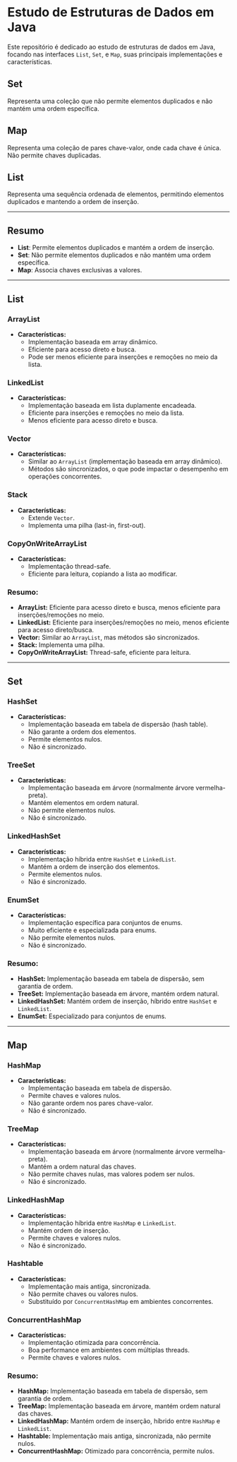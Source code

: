 # Estudo de Estruturas de Dados em Java

Este repositório é dedicado ao estudo de estruturas de dados em Java, focando nas interfaces `List`, `Set`, e `Map`, suas principais implementações e características.

## Set
Representa uma coleção que não permite elementos duplicados e não mantém uma ordem específica.

## Map
Representa uma coleção de pares chave-valor, onde cada chave é única. Não permite chaves duplicadas.

## List
Representa uma sequência ordenada de elementos, permitindo elementos duplicados e mantendo a ordem de inserção.

---

## Resumo

- **List**: Permite elementos duplicados e mantém a ordem de inserção.
- **Set**: Não permite elementos duplicados e não mantém uma ordem específica.
- **Map**: Associa chaves exclusivas a valores.

---

## List

### ArrayList
- **Características:**
    - Implementação baseada em array dinâmico.
    - Eficiente para acesso direto e busca.
    - Pode ser menos eficiente para inserções e remoções no meio da lista.

### LinkedList
- **Características:**
    - Implementação baseada em lista duplamente encadeada.
    - Eficiente para inserções e remoções no meio da lista.
    - Menos eficiente para acesso direto e busca.

### Vector
- **Características:**
    - Similar ao `ArrayList` (implementação baseada em array dinâmico).
    - Métodos são sincronizados, o que pode impactar o desempenho em operações concorrentes.

### Stack
- **Características:**
    - Extende `Vector`.
    - Implementa uma pilha (last-in, first-out).

### CopyOnWriteArrayList
- **Características:**
    - Implementação thread-safe.
    - Eficiente para leitura, copiando a lista ao modificar.

### Resumo:
- **ArrayList:** Eficiente para acesso direto e busca, menos eficiente para inserções/remoções no meio.
- **LinkedList:** Eficiente para inserções/remoções no meio, menos eficiente para acesso direto/busca.
- **Vector:** Similar ao `ArrayList`, mas métodos são sincronizados.
- **Stack:** Implementa uma pilha.
- **CopyOnWriteArrayList:** Thread-safe, eficiente para leitura.

---

## Set

### HashSet
- **Características:**
    - Implementação baseada em tabela de dispersão (hash table).
    - Não garante a ordem dos elementos.
    - Permite elementos nulos.
    - Não é sincronizado.

### TreeSet
- **Características:**
    - Implementação baseada em árvore (normalmente árvore vermelha-preta).
    - Mantém elementos em ordem natural.
    - Não permite elementos nulos.
    - Não é sincronizado.

### LinkedHashSet
- **Características:**
    - Implementação híbrida entre `HashSet` e `LinkedList`.
    - Mantém a ordem de inserção dos elementos.
    - Permite elementos nulos.
    - Não é sincronizado.

### EnumSet
- **Características:**
    - Implementação específica para conjuntos de enums.
    - Muito eficiente e especializada para enums.
    - Não permite elementos nulos.
    - Não é sincronizado.

### Resumo:
- **HashSet:** Implementação baseada em tabela de dispersão, sem garantia de ordem.
- **TreeSet:** Implementação baseada em árvore, mantém ordem natural.
- **LinkedHashSet:** Mantém ordem de inserção, híbrido entre `HashSet` e `LinkedList`.
- **EnumSet:** Especializado para conjuntos de enums.

---

## Map

### HashMap
- **Características:**
    - Implementação baseada em tabela de dispersão.
    - Permite chaves e valores nulos.
    - Não garante ordem nos pares chave-valor.
    - Não é sincronizado.

### TreeMap
- **Características:**
    - Implementação baseada em árvore (normalmente árvore vermelha-preta).
    - Mantém a ordem natural das chaves.
    - Não permite chaves nulas, mas valores podem ser nulos.
    - Não é sincronizado.

### LinkedHashMap
- **Características:**
    - Implementação híbrida entre `HashMap` e `LinkedList`.
    - Mantém ordem de inserção.
    - Permite chaves e valores nulos.
    - Não é sincronizado.

### Hashtable
- **Características:**
    - Implementação mais antiga, sincronizada.
    - Não permite chaves ou valores nulos.
    - Substituído por `ConcurrentHashMap` em ambientes concorrentes.

### ConcurrentHashMap
- **Características:**
    - Implementação otimizada para concorrência.
    - Boa performance em ambientes com múltiplas threads.
    - Permite chaves e valores nulos.

### Resumo:
- **HashMap:** Implementação baseada em tabela de dispersão, sem garantia de ordem.
- **TreeMap:** Implementação baseada em árvore, mantém ordem natural das chaves.
- **LinkedHashMap:** Mantém ordem de inserção, híbrido entre `HashMap` e `LinkedList`.
- **Hashtable:** Implementação mais antiga, sincronizada, não permite nulos.
- **ConcurrentHashMap:** Otimizado para concorrência, permite nulos.
